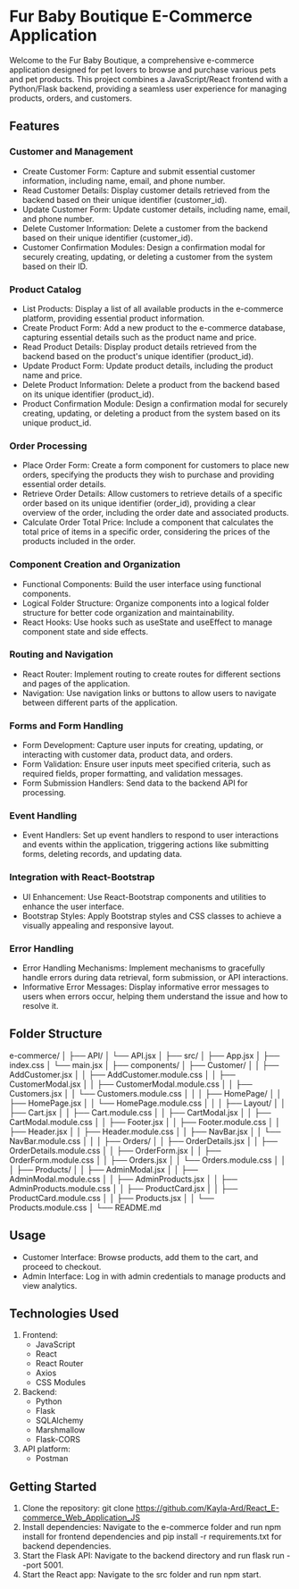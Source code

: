 # Fur Baby Boutique E-Commerce Application

Welcome to the Fur Baby Boutique, a comprehensive e-commerce application designed for pet lovers to browse and purchase various pets and pet products. This project combines a JavaScript/React frontend with a Python/Flask backend, providing a seamless user experience for managing products, orders, and customers.

## Features

### Customer and Management
- Create Customer Form: Capture and submit essential customer information, including name, email, and phone number.
- Read Customer Details: Display customer details retrieved from the backend based on their unique identifier (customer_id).
- Update Customer Form: Update customer details, including name, email, and phone number.
- Delete Customer Information: Delete a customer from the backend based on their unique identifier (customer_id).
- Customer Confirmation Modules: Design a confirmation modal for securely creating, updating, or deleting a customer from the system based on their ID.

### Product Catalog
- List Products: Display a list of all available products in the e-commerce platform, providing essential product information.
- Create Product Form: Add a new product to the e-commerce database, capturing essential details such as the product name and price.
- Read Product Details: Display product details retrieved from the backend based on the product's unique identifier (product_id).
- Update Product Form: Update product details, including the product name and price.
- Delete Product Information: Delete a product from the backend based on its unique identifier (product_id).
- Product Confirmation Module: Design a confirmation modal for securely creating, updating, or deleting a product from the system based on its unique product_id.

### Order Processing
- Place Order Form: Create a form component for customers to place new orders, specifying the products they wish to purchase and providing essential order details.
- Retrieve Order Details: Allow customers to retrieve details of a specific order based on its unique identifier (order_id), providing a clear overview of the order, including the order date and associated products.
- Calculate Order Total Price: Include a component that calculates the total price of items in a specific order, considering the prices of the products included in the order.

### Component Creation and Organization
- Functional Components: Build the user interface using functional components.
- Logical Folder Structure: Organize components into a logical folder structure for better code organization and maintainability.
- React Hooks: Use hooks such as useState and useEffect to manage component state and side effects.

### Routing and Navigation
- React Router: Implement routing to create routes for different sections and pages of the application.
- Navigation: Use navigation links or buttons to allow users to navigate between different parts of the application.

### Forms and Form Handling
- Form Development: Capture user inputs for creating, updating, or interacting with customer data, product data, and orders.
- Form Validation: Ensure user inputs meet specified criteria, such as required fields, proper formatting, and validation messages.
- Form Submission Handlers: Send data to the backend API for processing.

### Event Handling
- Event Handlers: Set up event handlers to respond to user interactions and events within the application, triggering actions like submitting forms, deleting records, and updating data.

### Integration with React-Bootstrap
- UI Enhancement: Use React-Bootstrap components and utilities to enhance the user interface.
- Bootstrap Styles: Apply Bootstrap styles and CSS classes to achieve a visually appealing and responsive layout.

### Error Handling
- Error Handling Mechanisms: Implement mechanisms to gracefully handle errors during data retrieval, form submission, or API interactions.
- Informative Error Messages: Display informative error messages to users when errors occur, helping them understand the issue and how to resolve it.

## Folder Structure
e-commerce/
│
├── API/
│   └── API.jsx
│
├── src/
│   ├── App.jsx
│   ├── index.css
│   └── main.jsx
│
├── components/
│   ├── Customer/
│   │   ├── AddCustomer.jsx
│   │   ├── AddCustomer.module.css
│   │   ├── CustomerModal.jsx
│   │   ├── CustomerModal.module.css
│   │   ├── Customers.jsx
│   │   └── Customers.module.css
│   │
│   ├── HomePage/
│   │   ├── HomePage.jsx
│   │   └── HomePage.module.css
│   │
│   ├── Layout/
│   │   ├── Cart.jsx
│   │   ├── Cart.module.css
│   │   ├── CartModal.jsx
│   │   ├── CartModal.module.css
│   │   ├── Footer.jsx
│   │   ├── Footer.module.css
│   │   ├── Header.jsx
│   │   ├── Header.module.css
│   │   ├── NavBar.jsx
│   │   └── NavBar.module.css
│   │
│   ├── Orders/
│   │   ├── OrderDetails.jsx
│   │   ├── OrderDetails.module.css
│   │   ├── OrderForm.jsx
│   │   ├── OrderForm.module.css
│   │   ├── Orders.jsx
│   │   └── Orders.module.css
│   │
│   ├── Products/
│   │   ├── AdminModal.jsx
│   │   ├── AdminModal.module.css
│   │   ├── AdminProducts.jsx
│   │   ├── AdminProducts.module.css
│   │   ├── ProductCard.jsx
│   │   ├── ProductCard.module.css
│   │   ├── Products.jsx
│   │   └── Products.module.css
│
└── README.md


## Usage
- Customer Interface: Browse products, add them to the cart, and proceed to checkout.
- Admin Interface: Log in with admin credentials to manage products and view analytics.

## Technologies Used
1. Frontend: 
    - JavaScript
    - React
    - React Router
    - Axios
    - CSS Modules
2. Backend:
    - Python
    - Flask
    - SQLAlchemy
    - Marshmallow
    - Flask-CORS
3. API platform: 
    - Postman

## Getting Started

1. Clone the repository: git clone <https://github.com/Kayla-Ard/React_E-commerce_Web_Application_JS>
2. Install dependencies: Navigate to the e-commerce folder and run npm install for frontend dependencies and pip install -r requirements.txt for backend dependencies.
3. Start the Flask API: Navigate to the backend directory and run flask run --port 5001.
4. Start the React app: Navigate to the src folder and run npm start.